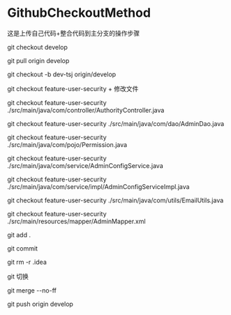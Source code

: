 # GithubCheckoutMethod
这是上传自己代码+整合代码到主分支的操作步骤

git checkout develop

git pull origin develop

git checkout -b dev-tsj origin/develop

git checkout feature-user-security + 修改文件

git checkout feature-user-security ./src/main/java/com/controller/AuthorityController.java

git checkout feature-user-security ./src/main/java/com/dao/AdminDao.java

git checkout feature-user-security ./src/main/java/com/pojo/Permission.java

git checkout feature-user-security ./src/main/java/com/service/AdminConfigService.java

git checkout feature-user-security ./src/main/java/com/service/impl/AdminConfigServiceImpl.java

git checkout feature-user-security ./src/main/java/com/utils/EmailUtils.java

git checkout feature-user-security ./src/main/resources/mapper/AdminMapper.xml

git add . 

git commit 

git rm -r  .idea

git 切换

git merge --no-ff

git push origin develop
